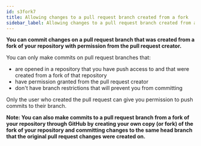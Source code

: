 ```yaml
---
id: s3fork7
title: Allowing changes to a pull request branch created from a fork
sidebar_label: Allowing changes to a pull request branch created from a fork
---
```


**You can commit changes on a pull request branch that was created from a fork of your repository with permission from the pull request creator.**

You can only make commits on pull request branches that:

- are opened in a repository that you have push access to and that were created from a fork of that repository
- have permission granted from the pull request creator
- don't have branch restrictions that will prevent you from committing

Only the user who created the pull request can give you permission to push commits to their branch.

**Note: You can also make commits to a pull request branch from a fork of your repository through GitHub by creating your own copy (or fork) of the fork of your repository and committing changes to the same head branch that the original pull request changes were created on.**
